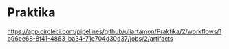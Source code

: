 # Praktika
https://app.circleci.com/pipelines/github/uliartamon/Praktika/2/workflows/1b96ee68-8f41-4863-ba34-71e704d30d37/jobs/2/artifacts
